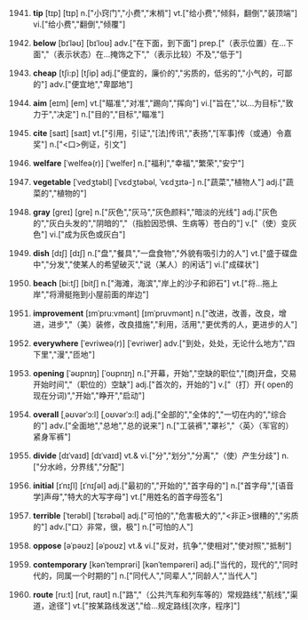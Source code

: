 1941. **tip**
[tɪp]  [tɪp]
n.["小窍门","小费","末梢"]  vt.["给小费","倾斜，翻倒","装顶端"]  vi.["给小费","翻倒","倾覆"]  

1942. **below**
[bɪˈləʊ]  [bɪˈloʊ]
adv.["在下面，到下面"]  prep.["（表示位置）在…下面","（表示状态）在…掩饰之下","（表示比较）不及","低于"]  

1943. **cheap**
[tʃi:p]  [tʃip]
adj.["便宜的，廉价的","劣质的，低劣的","小气的，可鄙的"]  adv.["便宜地","卑鄙地"]  

1944. **aim**
[eɪm]  [em]
vt.["瞄准","对准","踢向","挥向"]  vi.["旨在","以…为目标","致力于","决定"]  n.["目的","目标","瞄准"]  

1945. **cite**
[saɪt]  [saɪt]
vt.["引用，引证","[法]传讯","表扬","[军事]传（或通）令嘉奖"]  n.["<口>例证，引文"]  

1946. **welfare**
[ˈwelfeə(r)]  [ˈwelfer]
n.["福利","幸福","繁荣","安宁"]  

1947. **vegetable**
[ˈvedʒtəbl]  [ˈvɛdʒtəbəl, ˈvɛdʒɪtə-]
n.["蔬菜","植物人"]  adj.["蔬菜的","植物的"]  

1948. **gray**
[greɪ]  [ɡre]
n.["灰色","灰马","灰色颜料","暗淡的光线"]  adj.["灰色的","灰白头发的","阴暗的","（指脸因恐惧、生病等）苍白的"]  v.["（使）变灰色"]  vi.["成为灰色或灰白"]  

1949. **dish**
[dɪʃ]  [dɪʃ]
n.["盘","餐具","一盘食物","外貌有吸引力的人"]  vt.["盛于碟盘中","分发","使某人的希望破灭","说（某人）的闲话"]  vi.["成碟状"]  

1950. **beach**
[bi:tʃ]  [bitʃ]
n.["海滩，海滨","岸上的沙子和卵石"]  vt.["将…拖上岸","将滑艇拖到小屋前面的岸边"]  

1951. **improvement**
[ɪmˈpru:vmənt]  [ɪmˈpruvmənt]
n.["改进，改善，改良，增进，进步","（美）装修，改良措施","利用，活用","更优秀的人，更进步的人"]  

1952. **everywhere**
[ˈevriweə(r)]  [ˈevriwer]
adv.["到处，处处，无论什么地方","四下里","漫","匝地"]  

1953. **opening**
[ˈəʊpnɪŋ]  [ˈoʊpnɪŋ]
n.["开幕，开始","空缺的职位","[商]开盘，交易开始时间","（职位的）空缺"]  adj.["首次的，开始的"]  v.["（打）开( open的现在分词)","开始","睁开","启动"]  

1954. **overall**
[ˌəʊvərˈɔ:l]  [ˌoʊvərˈɔ:l]
adj.["全部的","全体的","一切在内的","综合的"]  adv.["全面地","总地","总的说来"]  n.["工装裤","罩衫","〈英〉（军官的）紧身军裤"]  

1955. **divide**
[dɪˈvaɪd]  [dɪˈvaɪd]
vt.& vi.["分","划分","分离","（使）产生分歧"]  n.["分水岭，分界线","分配"]  

1956. **initial**
[ɪˈnɪʃl]  [ɪˈnɪʃəl]
adj.["最初的","开始的","首字母的"]  n.["首字母","[语音学]声母","特大的大写字母"]  vt.["用姓名的首字母签名"]  

1957. **terrible**
[ˈterəbl]  [ˈtɛrəbəl]
adj.["可怕的","危害极大的","<非正>很糟的","劣质的"]  adv.["口〉非常，很，极"]  n.["可怕的人"]  

1958. **oppose**
[əˈpəʊz]  [əˈpoʊz]
vt.& vi.["反对，抗争","使相对","使对照","抵制"]  

1959. **contemporary**
[kənˈtemprəri]  [kənˈtempəreri]
adj.["当代的，现代的","同时代的，同属一个时期的"]  n.["同代人","同辈人","同龄人","当代人"]  

1960. **route**
[ru:t]  [rut, raʊt]
n.["路","（公共汽车和列车等的）常规路线","航线","渠道，途径"]  vt.["按某路线发送","给…规定路线[次序，程序]"]  

